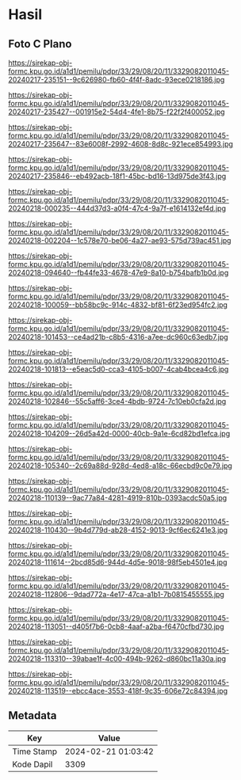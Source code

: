 # Hasil

## Foto C Plano

https://sirekap-obj-formc.kpu.go.id/a1d1/pemilu/pdpr/33/29/08/20/11/3329082011045-20240217-235151--9c626980-fb60-4f4f-8adc-93ece0218186.jpg

https://sirekap-obj-formc.kpu.go.id/a1d1/pemilu/pdpr/33/29/08/20/11/3329082011045-20240217-235427--001915e2-54d4-4fe1-8b75-f22f2f400052.jpg

https://sirekap-obj-formc.kpu.go.id/a1d1/pemilu/pdpr/33/29/08/20/11/3329082011045-20240217-235647--83e6008f-2992-4608-8d8c-921ece854993.jpg

https://sirekap-obj-formc.kpu.go.id/a1d1/pemilu/pdpr/33/29/08/20/11/3329082011045-20240217-235846--eb492acb-18f1-45bc-bd16-13d975de3f43.jpg

https://sirekap-obj-formc.kpu.go.id/a1d1/pemilu/pdpr/33/29/08/20/11/3329082011045-20240218-000235--444d37d3-a0f4-47c4-9a7f-e1614132ef4d.jpg

https://sirekap-obj-formc.kpu.go.id/a1d1/pemilu/pdpr/33/29/08/20/11/3329082011045-20240218-002204--1c578e70-be06-4a27-ae93-575d739ac451.jpg

https://sirekap-obj-formc.kpu.go.id/a1d1/pemilu/pdpr/33/29/08/20/11/3329082011045-20240218-094640--fb44fe33-4678-47e9-8a10-b754bafb1b0d.jpg

https://sirekap-obj-formc.kpu.go.id/a1d1/pemilu/pdpr/33/29/08/20/11/3329082011045-20240218-100059--bb58bc9c-914c-4832-bf81-6f23ed954fc2.jpg

https://sirekap-obj-formc.kpu.go.id/a1d1/pemilu/pdpr/33/29/08/20/11/3329082011045-20240218-101453--ce4ad21b-c8b5-4316-a7ee-dc960c63edb7.jpg

https://sirekap-obj-formc.kpu.go.id/a1d1/pemilu/pdpr/33/29/08/20/11/3329082011045-20240218-101813--e5eac5d0-cca3-4105-b007-4cab4bcea4c6.jpg

https://sirekap-obj-formc.kpu.go.id/a1d1/pemilu/pdpr/33/29/08/20/11/3329082011045-20240218-102846--55c5aff6-3ce4-4bdb-9724-7c10eb0cfa2d.jpg

https://sirekap-obj-formc.kpu.go.id/a1d1/pemilu/pdpr/33/29/08/20/11/3329082011045-20240218-104209--26d5a42d-0000-40cb-9a1e-6cd82bd1efca.jpg

https://sirekap-obj-formc.kpu.go.id/a1d1/pemilu/pdpr/33/29/08/20/11/3329082011045-20240218-105340--2c69a88d-928d-4ed8-a18c-66ecbd9c0e79.jpg

https://sirekap-obj-formc.kpu.go.id/a1d1/pemilu/pdpr/33/29/08/20/11/3329082011045-20240218-110139--9ac77a84-4281-4919-810b-0393acdc50a5.jpg

https://sirekap-obj-formc.kpu.go.id/a1d1/pemilu/pdpr/33/29/08/20/11/3329082011045-20240218-110430--9b4d779d-ab28-4152-9013-9cf6ec6241e3.jpg

https://sirekap-obj-formc.kpu.go.id/a1d1/pemilu/pdpr/33/29/08/20/11/3329082011045-20240218-111614--2bcd85d6-944d-4d5e-9018-98f5eb4501e4.jpg

https://sirekap-obj-formc.kpu.go.id/a1d1/pemilu/pdpr/33/29/08/20/11/3329082011045-20240218-112806--9dad772a-4e17-47ca-a1b1-7b0815455555.jpg

https://sirekap-obj-formc.kpu.go.id/a1d1/pemilu/pdpr/33/29/08/20/11/3329082011045-20240218-113051--d405f7b6-0cb8-4aaf-a2ba-f6470cfbd730.jpg

https://sirekap-obj-formc.kpu.go.id/a1d1/pemilu/pdpr/33/29/08/20/11/3329082011045-20240218-113310--39abae1f-4c00-494b-9262-d860bc11a30a.jpg

https://sirekap-obj-formc.kpu.go.id/a1d1/pemilu/pdpr/33/29/08/20/11/3329082011045-20240218-113519--ebcc4ace-3553-418f-9c35-606e72c84394.jpg


## Metadata

| Key        | Value               |
| ---------- | ------------------- |
| Time Stamp | 2024-02-21 01:03:42 |
| Kode Dapil | 3309                |



